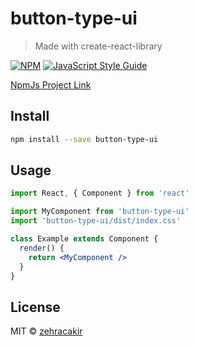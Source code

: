 # button-type-ui

> Made with create-react-library

[![NPM](https://img.shields.io/npm/v/button-type-ui.svg)](https://www.npmjs.com/package/button-type-ui) [![JavaScript Style Guide](https://img.shields.io/badge/code_style-standard-brightgreen.svg)](https://standardjs.com)

[NpmJs Project Link](https://www.npmjs.com/package/button-type-ui)
## Install

```bash
npm install --save button-type-ui
```

## Usage

```jsx
import React, { Component } from 'react'

import MyComponent from 'button-type-ui'
import 'button-type-ui/dist/index.css'

class Example extends Component {
  render() {
    return <MyComponent />
  }
}
```

## License

MIT © [zehracakir](https://github.com/zehracakir)
